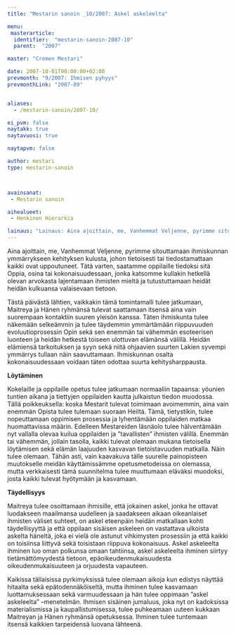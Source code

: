 ```yaml
---
title: "Mestarin sanoin _10/2007: Askel askeleelta"

menu:
 masterarticle:
  identifier:  "mestarin-sanoin-2007-10"
  parent:  "2007"

master: "Cremen Mestari"

date: 2007-10-01T00:00:00+02:00
prevmonth: "9/2007: Ihmisen pyhyys"
prevmonthLink: "2007-09"


aliases:
  - /mestarin-sanoin/2007-10/

ei_pvm: false
naytakk: true
naytavuosi: true

naytapvm: false

author: mestari
type: mestarin-sanoin



avainsanat:
 - Mestarin sanoin

aihealueet:
 - Henkinen Hierarkia

lainaus: "Lainaus: Aina ajoittain, me, Vanhemmat Veljenne, pyrimme sitouttamaan ihmiskunnan ymmärrykseen kehityksen kulusta, johon tietoisesti tai tiedostamattaan kaikki ovat uppoutuneet. Tätä varten, saatamme oppilaille tiedoksi sitä Oppia, osina tai kokonaisuudessaan, jonka katsomme kullakin hetkellä olevan arvokasta lajentamaan ihmisten mieltä ja tutustuttamaan heidät heidän kulkuansa valaisevaan tietoon."
---
```

<p>Aina ajoittain, me, Vanhemmat Veljenne, pyrimme sitouttamaan ihmiskunnan ymmärrykseen kehityksen kulusta, johon tietoisesti tai tiedostamattaan kaikki ovat uppoutuneet. Tätä varten, saatamme oppilaille tiedoksi sitä Oppia, osina tai kokonaisuudessaan, jonka katsomme kullakin hetkellä olevan arvokasta lajentamaan ihmisten mieltä ja tutustuttamaan heidät heidän kulkuansa valaisevaan tietoon.</p>
<p>Tästä päivästä lähtien, vaikkakin tämä tomintamalli tulee jatkumaan, Maitreya ja Hänen ryhmänsä tulevat saattamaan itsensä aina vain suorempaan kontaktiin suuren yleisön kanssa. Täten ihmiskunta tulee näkemään selkeämmin ja tulee täydemmin ymmärtämään riippuvuuden evoluutioprosessin Opin sekä sen enemmän tai vähemmän esoteerisen luonteen ja heidän hetkestä toiseen ulottuvan elämänsä välillä. Heidän elämiensä tarkoituksen ja syyn sekä niitä ohjaavien suurten Lakien syvempi ymmärrys tullaan näin saavuttamaan. Ihmiskunnan osalta kokonaisuudessaan voidaan täten odottaa suurta kehitysharppausta.</p>
<p><strong>Löytäminen</strong></p>
<p>Kokelaille ja oppilaille opetus tulee jatkumaan normaaliin tapaansa: yöunien tuntien aikana ja tiettyjen oppilaiden kautta julkaistun tiedon muodossa. Tällä poikkeuksella: koska Mestarit tulevat toimimaan avoimemmin, aina vain enemmän Opista tulee tulemaan suoraan Heiltä. Tämä, tietystikin, tulee nopeuttamaan oppimisen prosessia ja lyhentämään oppilaiden matkaa huomattavissa määrin. Edelleen Mestareiden läsnäolo tulee hälventämään nyt vallalla olevaa kuilua oppilaiden ja ”tavallisten” ihmisten välillä. Enemmän tai vähemmän, jollain tasolla, kaikki tulevat olemaan mukana tietoisella löytämisen sekä elämän laajuuden kasvavan tietoistavuuden matkalla. Näin tulee olemaan. Tähän asti, vain kaavakuva tälle suurelle painopisteen muutokselle meidän käyttämissämme opetusmetodeissa on olemassa, mutta verkkaisesti tämä suunnitelma tulee muuttumaan eläväksi muodoksi, josta kaikki tulevat hyötymään ja kasvamaan.</p>
<p><strong>Täydellisyys</strong></p>
<p>Maitreya tulee osoittamaan ihmisille, että jokainen askel, jonka he ottavat luodakseen maailmansa uudelleen ja saadakseen aikaan oikeanlaiset ihmisten väliset suhteet, on askel eteenpäin heidän matkallaan kohti täydellisyyttä ja että oppilaan sisäisen askeleen on vastattava ulkoista askelta häneltä, joka ei vielä ole astunut vihkimysten prosessiin ja että kaikki on toisiinsa liittyvä sekä toisistaan riippuva kokonaisuus. Askel askeleelta ihminen luo oman polkunsa omaan tahtiinsa, askel askeleelta ihminen siirtyy tietämättömyydestä tietoon, epäoikeudenmukaisuudesta oikeudenmukaisuuteen ja orjuudesta vapauteen.</p>
<p>Kaikissa tällaisissa pyrkimyksissä tulee olemaan aikoja kun edistys näyttää hitaalta sekä epätodennäköiseltä, mutta ihminen tulee kasvamaan luottamuksessaan sekä varmuudessaan ja hän tulee oppimaan ”askel askeleelta” –menetelmän. Ihmisen sisäinen jumaluus, joka nyt on kadoksissa materialismissa ja kaupallistumisessa, tulee puhkeamaan uuteen kukkaan Maitreyan ja Hänen ryhmänsä opetuksessa. Ihminen tulee tuntemaan itsensä kaikkien tarpeidensä luovana lähteenä.</p>